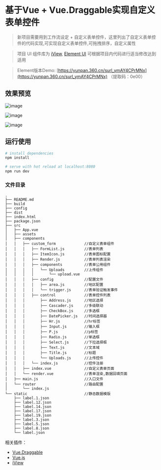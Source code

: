 # 基于Vue + Vue.Draggable实现自定义表单控件

> 新项目需要用到工作流设定 + 自定义表单控件，这里列出了自定义表单控件的代码实现,可实现自定义表单控件,可拖拽排序，自定义属性

> 项目 UI 组件库为 [iView](https://www.iviewui.com/docs/guide/install), [Element UI](http://element-cn.eleme.io/#/zh-CN) 可根据项目内代码进行适当修改达到适用

> Element版本Demo: [https://yunpan.360.cn/surl_ymAY4CPrMNx](https://yunpan.360.cn/surl_ymAY4CPrMNx) （提取码：0e00）

## 效果预览

![image](https://ws2.sinaimg.cn/large/8fa21aabgy1ft4umsceqkg212n0ae4ik.gif)

![image](https://ws2.sinaimg.cn/large/8fa21aabgy1ft4umzqiofg212g0adak8.gif)

![image](https://wx1.sinaimg.cn/large/8fa21aabgy1ft4un9q3qmg212j0ei1kx.gif)

## 运行使用

``` bash
# install dependencies
npm install

# serve with hot reload at localhost:8080
npm run dev

```

### 文件目录

```
.
├── README.md
├── build
├── config
├── dist
├── index.html
├── package.json
├── src
│   ├── App.vue
│   ├── assets
│   ├── components
│   │   ├── custom_form             //自定义表单组件
│   │   │   ├── FormList.js         //表单列表    
│   │   │   ├── ItemIcon.js         //表单图标配置
│   │   │   ├── Render.js           //表单列表渲染
│   │   │   ├── components          //表单公用组件
│   │   │   │   └── Uploads         //上传组件
│   │   │   │       └── upload.vue
│   │   │   ├── config              //配置文件
│   │   │   │   ├── area.js         //地区配置
│   │   │   │   └── trigger.js      //表单验证触发事件
│   │   │   ├── control             //表单控件列表
│   │   │       ├── Address.js      //地区选择
│   │   │       ├── Cascader.js     //多级联动
│   │   │       ├── CheckBox.js     //多选框
│   │   │       ├── DatePicker.js   //时间选择器
│   │   │       ├── Hr.js           //hr标签
│   │   │       ├── Input.js        //输入框
│   │   │       ├── P.js            //p标签
│   │   │       ├── Radio.js        //单选框
│   │   │       ├── Select.js       //下拉选择框
│   │   │       ├── Text.js         //文本域
│   │   │       ├── Title.js        //标题
│   │   │       └── Uploads.js      //上传控件
│   │   │   └── index.js            //控件注册
│   │   ├── index.vue               //自定义表单页面
│   │   └── render.vue              //表单渲染,数据回填页面
│   ├── main.js                     //入口文件
│   └── router                      //路由配置
│       └── index.js
└── static                          //静态数据模版
    ├── label.1.json
    ├── label.12.json
    ├── label.14.json
    ├── label.17.json
    ├── label.19.json
    ├── label.3.json
    ├── label.5.json
    ├── label.8.json
    └── label.json
```

相关插件：
- [Vue.Draggable](https://github.com/SortableJS/Vue.Draggable)
- [Vue.js](https://vuejs.org/)
- [iView](https://www.iviewui.com/docs/guide/install)
